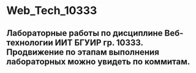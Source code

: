 # Web_Tech_10333
## Лабораторные работы по дисциплине Веб-технологии ИИТ БГУИР гр. 10333. Продвижение по этапам выполнения лабораторных можно увидеть по коммитам.
